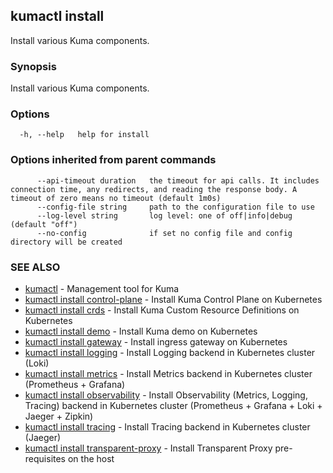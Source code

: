 ---
---
## kumactl install

Install various Kuma components.

### Synopsis

Install various Kuma components.

### Options

```
  -h, --help   help for install
```

### Options inherited from parent commands

```
      --api-timeout duration   the timeout for api calls. It includes connection time, any redirects, and reading the response body. A timeout of zero means no timeout (default 1m0s)
      --config-file string     path to the configuration file to use
      --log-level string       log level: one of off|info|debug (default "off")
      --no-config              if set no config file and config directory will be created
```

### SEE ALSO

* [kumactl](kumactl)	 - Management tool for Kuma
* [kumactl install control-plane](kumactl_install_control-plane)	 - Install Kuma Control Plane on Kubernetes
* [kumactl install crds](kumactl_install_crds)	 - Install Kuma Custom Resource Definitions on Kubernetes
* [kumactl install demo](kumactl_install_demo)	 - Install Kuma demo on Kubernetes
* [kumactl install gateway](kumactl_install_gateway)	 - Install ingress gateway on Kubernetes
* [kumactl install logging](kumactl_install_logging)	 - Install Logging backend in Kubernetes cluster (Loki)
* [kumactl install metrics](kumactl_install_metrics)	 - Install Metrics backend in Kubernetes cluster (Prometheus + Grafana)
* [kumactl install observability](kumactl_install_observability)	 - Install Observability (Metrics, Logging, Tracing) backend in Kubernetes cluster (Prometheus + Grafana + Loki + Jaeger + Zipkin)
* [kumactl install tracing](kumactl_install_tracing)	 - Install Tracing backend in Kubernetes cluster (Jaeger)
* [kumactl install transparent-proxy](kumactl_install_transparent-proxy)	 - Install Transparent Proxy pre-requisites on the host

